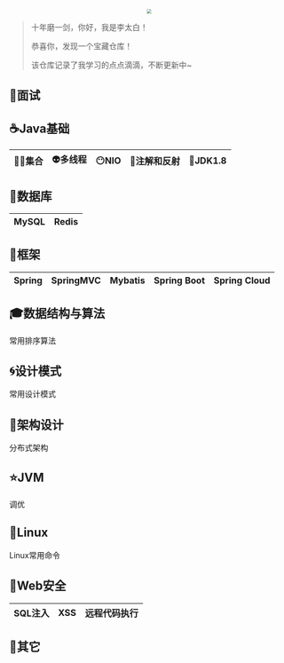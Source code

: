 <div align="center">
<img src="https://litaibai-img.oss-cn-shenzhen.aliyuncs.com/img/%E6%9D%8E%E7%99%BD%E5%A4%B4%E5%83%8F1.jpg" style="zoom:50%;" />
</div>



> 十年磨一剑，你好，我是李太白！
>
> 恭喜你，发现一个宝藏仓库！
>
> 该仓库记录了我学习的点点滴滴，不断更新中~

## :rocket:面试 ##

## :coffee:Java基础 ##

| :guardsman:集合 | :alien:多线程 | :no_mouth:NIO | :trident:注解和反射 | :moyai:JDK1.8 |
| :--: | :----: | :--: | :--------: | :----: |

## :pencil:数据库 ##

| MySQL | Redis |
| :---: | :---: |

## :balloon:框架 ##

| Spring | SpringMVC | Mybatis | Spring Boot | Spring Cloud |
| :----: | :-------: | :-----: | :---------: | :----------: |

##  ##

## :mortar_board:数据结构与算法 ##

常用排序算法
## :cyclone:设计模式 ##

常用设计模式
## :whale:架构设计 ##

分布式架构


## :star:JVM #

调优

## :tophat:Linux ##

Linux常用命令

## :dart:Web安全 ##

| SQL注入 | XSS  | 远程代码执行 |
| :-----: | :--: | :----------: |

## :ghost:其它 ##

